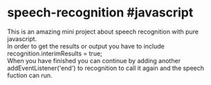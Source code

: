 # speech-recognition #javascript
This is an amazing mini project about speech recognition with pure javascript. 
<br>
In order to get the results or output you have to include recognition.interimResults = true;
<br>
When you have finished you can continue by adding another addEventListener('end') to recognition to call it again and the speech fuction can run.
